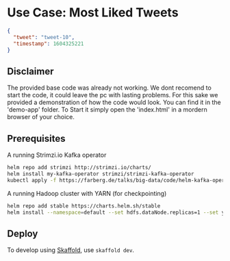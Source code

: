 # Use Case: Most Liked Tweets

```json
{
  "tweet": "tweet-10",
  "timestamp": 1604325221
}
```

## Disclaimer

The provided base code was already not working.
We dont recomend to start the code, it could leave the pc with lasting problems.
For this sake we provided a demonstration of how the code would look.
You can find it in the 'demo-app' folder.
To Start it simply open the 'index.html' in a mordern browser of your choice.

## Prerequisites

A running Strimzi.io Kafka operator

```bash
helm repo add strimzi http://strimzi.io/charts/
helm install my-kafka-operator strimzi/strimzi-kafka-operator
kubectl apply -f https://farberg.de/talks/big-data/code/helm-kafka-operator/kafka-cluster-def.yaml
```

A running Hadoop cluster with YARN (for checkpointing)

```bash
helm repo add stable https://charts.helm.sh/stable
helm install --namespace=default --set hdfs.dataNode.replicas=1 --set yarn.nodeManager.replicas=1 --set hdfs.webhdfs.enabled=true my-hadoop-cluster stable/hadoop
```

## Deploy

To develop using [Skaffold](https://skaffold.dev/), use `skaffold dev`.
